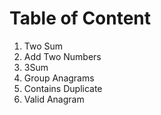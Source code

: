 # Table of Content

1. Two Sum
2. Add Two Numbers
15. 3Sum
49. Group Anagrams
217. Contains Duplicate
242. Valid Anagram
